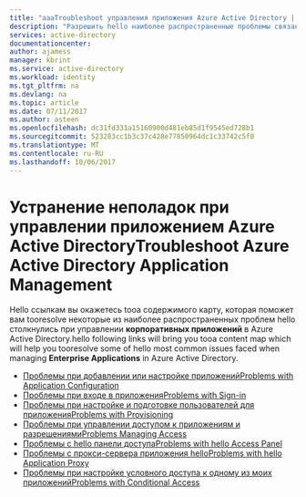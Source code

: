 ```yaml
---
title: "aaaTroubleshoot управления приложения Azure Active Directory | Документы Microsoft"
description: "Разрешить hello наиболее распространенные проблемы связанные tooAzure приложения управления Active Directory"
services: active-directory
documentationcenter: 
author: ajamess
manager: kbrint
ms.service: active-directory
ms.workload: identity
ms.tgt_pltfrm: na
ms.devlang: na
ms.topic: article
ms.date: 07/11/2017
ms.author: asteen
ms.openlocfilehash: dc31fd331a15160900d481eb85d1f9545ed728b1
ms.sourcegitcommit: 523283cc1b3c37c428e77850964dc1c33742c5f0
ms.translationtype: MT
ms.contentlocale: ru-RU
ms.lasthandoff: 10/06/2017
---
```

# <a name="troubleshoot-azure-active-directory-application-management"></a><span data-ttu-id="83601-103">Устранение неполадок при управлении приложением Azure Active Directory</span><span class="sxs-lookup"><span data-stu-id="83601-103">Troubleshoot Azure Active Directory Application Management</span></span>
<span data-ttu-id="83601-104">Hello ссылкам вы окажетесь tooa содержимого карту, которая поможет вам tooresolve некоторые из наиболее распространенных проблем hello столкнулись при управлении **корпоративных приложений** в Azure Active Directory.</span><span class="sxs-lookup"><span data-stu-id="83601-104">hello following links will bring you tooa content map which will help you tooresolve some of hello most common issues faced when managing **Enterprise Applications** in Azure Active Directory.</span></span>

* [<span data-ttu-id="83601-105">Проблемы при добавлении или настройке приложений</span><span class="sxs-lookup"><span data-stu-id="83601-105">Problems with Application Configuration</span></span>](active-directory-application-config-content-map.md)
* [<span data-ttu-id="83601-106">Проблемы при входе в приложения</span><span class="sxs-lookup"><span data-stu-id="83601-106">Problems with Sign-in</span></span>](active-directory-application-sign-in-content-map.md)
* [<span data-ttu-id="83601-107">Проблемы при настройке и подготовке пользователей для приложения</span><span class="sxs-lookup"><span data-stu-id="83601-107">Problems with Provisioning</span></span>](active-directory-application-provisioning-content-map.md)
* [<span data-ttu-id="83601-108">Проблемы при управлении доступом к приложениям и разрешениями</span><span class="sxs-lookup"><span data-stu-id="83601-108">Problems Managing Access</span></span>](active-directory-application-access-content-map.md)
* [<span data-ttu-id="83601-109">Проблемы с hello панели доступа</span><span class="sxs-lookup"><span data-stu-id="83601-109">Problems with hello Access Panel</span></span>](active-directory-application-access-panel-content-map.md)
* [<span data-ttu-id="83601-110">Проблемы с прокси-сервера приложения hello</span><span class="sxs-lookup"><span data-stu-id="83601-110">Problems with hello Application Proxy</span></span>](active-directory-application-proxy-content-map.md)
* [<span data-ttu-id="83601-111">Проблемы при настройке условного доступа к одному из моих приложений</span><span class="sxs-lookup"><span data-stu-id="83601-111">Problems with Conditional Access</span></span>](active-directory-application-conditional-access-content-map.md)
